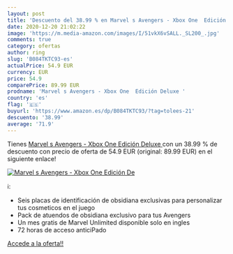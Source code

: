 ```yaml
---
layout: post
title: 'Descuento del 38.99 % en Marvel s Avengers - Xbox One  Edición De'
date: 2020-12-20 21:02:22
image: 'https://m.media-amazon.com/images/I/51vkX6vSALL._SL200_.jpg'
comments: true
category: ofertas
author: ring
slug: 'B084TKTC93-es'
actualPrice: 54.9 EUR
currency: EUR
price: 54.9
comparePrice: 89.99 EUR
prodname: 'Marvel s Avengers - Xbox One  Edición Deluxe '
country: 'es'
flag: '🇪🇸'
buyurl: 'https://www.amazon.es/dp/B084TKTC93/?tag=tolees-21'
descuento: '38.99'
average: '71.9'
---
```


Tienes [Marvel s Avengers - Xbox One  Edición Deluxe ](https://www.amazon.es/dp/B084TKTC93/?tag=tolees-21) con un 38.99 % de descuento con precio de oferta de 54.9 EUR (original: 89.99 EUR) en el siguiente enlace!

[![Marvel s Avengers - Xbox One  Edición De](https://m.media-amazon.com/images/I/51vkX6vSALL._SL200_.jpg)](https://www.amazon.es/dp/B084TKTC93/?tag=tolees-21)

ℹ️:

- Seis placas de identificación de obsidiana exclusivas para personalizar tus cosmeticos en el juego
- Pack de atuendos de obsidiana exclusivo para tus Avengers
- Un mes gratis de Marvel Unlimited disponible solo en ingles
- 72 horas de acceso anticiPado

[Accede a la oferta!!](https://www.amazon.es/dp/B084TKTC93/?tag=tolees-21)
